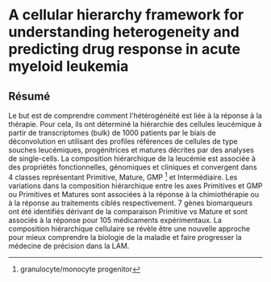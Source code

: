 # A cellular hierarchy framework for understanding heterogeneity and predicting drug response in acute myeloid leukemia

## Résumé

Le but est de comprendre comment l'hétérogénéité est liée à la réponse à la thérapie. Pour cela, ils ont déterminé la hiérarchie des cellules leucémique à partir de transcriptomes (bulk) de 1000 patients par le biais de déconvolution en utilisant des profiles références de cellules de type souches leucémiques, progénitrices et matures décrites par des analyses de single-cells. La composition hiérarchique de la leucémie est associée à des propriétés fonctionnelles, génomiques et cliniques et convergent dans 4 classes représentant Primitive, Mature, GMP [^1] et Intermédiaire. Les variations dans la composition hiérarchique entre les axes Primitives et GMP ou Primitives et Matures sont associées à la réponse à la chimiothérapie ou à la réponse au traitements ciblés respectivement. 7 gènes biomarqueurs ont été identifiés dérivant de la comparaison Primitive vs Mature et sont associés à la réponse pour 105 médicaments expérimentaux. La composition hiérarchique cellulaire se révèle être une nouvelle approche pour mieux comprendre la biologie de la maladie et faire progresser la médecine de précision dans la LAM.

[^1]: granulocyte/monocyte progenitor
